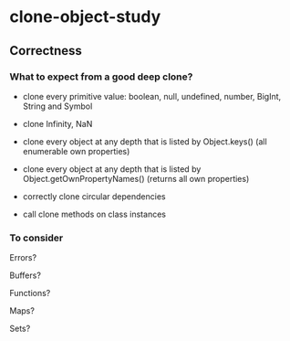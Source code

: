 # clone-object-study

## Correctness

### What to expect from a good deep clone?

- clone every primitive value: boolean, null, undefined, number, BigInt, String and Symbol

- clone Infinity, NaN

- clone every object at any depth that is listed by Object.keys() (all enumerable own properties)

- clone every object at any depth that is listed by Object.getOwnPropertyNames() (returns all own properties)

- correctly clone circular dependencies

- call clone methods on class instances

### To consider

Errors?

Buffers?

Functions?

Maps?

Sets?

